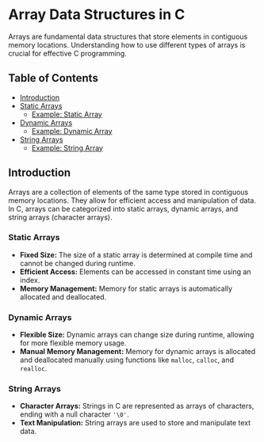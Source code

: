 # Array Data Structures in C

Arrays are fundamental data structures that store elements in contiguous memory locations. Understanding how to use different types of arrays is crucial for effective C programming.

## Table of Contents

- [Introduction](#introduction)
- [Static Arrays](#static-arrays)
  - [Example: Static Array](#example-static-array)
- [Dynamic Arrays](#dynamic-arrays)
  - [Example: Dynamic Array](#example-dynamic-array)
- [String Arrays](#string-arrays)
  - [Example: String Array](#example-string-array)
  
## Introduction

Arrays are a collection of elements of the same type stored in contiguous memory locations. They allow for efficient access and manipulation of data. In C, arrays can be categorized into static arrays, dynamic arrays, and string arrays (character arrays).

### Static Arrays
- **Fixed Size:** The size of a static array is determined at compile time and cannot be changed during runtime.
- **Efficient Access:** Elements can be accessed in constant time using an index.
- **Memory Management:** Memory for static arrays is automatically allocated and deallocated.

### Dynamic Arrays
- **Flexible Size:** Dynamic arrays can change size during runtime, allowing for more flexible memory usage.
- **Manual Memory Management:** Memory for dynamic arrays is allocated and deallocated manually using functions like `malloc`, `calloc`, and `realloc`.

### String Arrays
- **Character Arrays:** Strings in C are represented as arrays of characters, ending with a null character `'\0'`.
- **Text Manipulation:** String arrays are used to store and manipulate text data.
